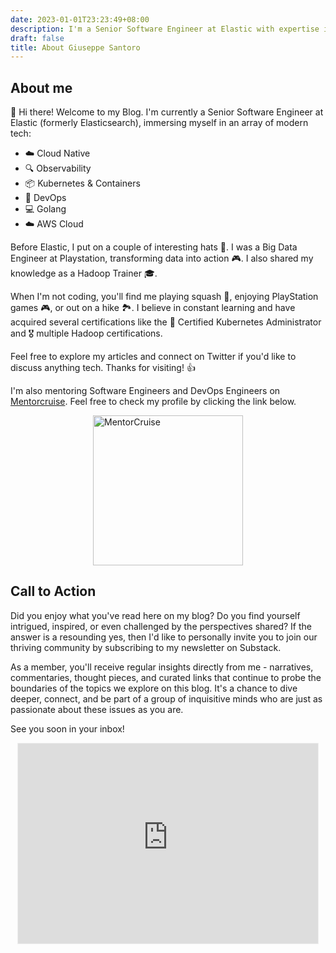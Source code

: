 ```yaml
---
date: 2023-01-01T23:23:49+08:00
description: I'm a Senior Software Engineer at Elastic with expertise in Cloud Native, Observability, Kubernetes & Containers, DevOps, Golang, and AWS Cloud.
draft: false
title: About Giuseppe Santoro
---
```


## About me

👋 Hi there! Welcome to my Blog. I'm currently a Senior Software Engineer at Elastic (formerly Elasticsearch), immersing myself in an array of modern tech:

- ☁️ Cloud Native
- 🔍 Observability
- 📦 Kubernetes & Containers
- 🔄 DevOps
- 💻 Golang
- ☁️ AWS Cloud

Before Elastic, I put on a couple of interesting hats 💼. I was a Big Data Engineer at Playstation, transforming data into action 🎮. I also shared my knowledge as a Hadoop Trainer 🎓.

When I'm not coding, you'll find me playing squash 🎾, enjoying PlayStation games 🎮, or out on a hike 🏞️. I believe in constant learning and have acquired several certifications like the 🏅 Certified Kubernetes Administrator and 🎖️ multiple Hadoop certifications.

Feel free to explore my articles and connect on Twitter if you'd like to discuss anything tech. Thanks for visiting! 👍

I'm also mentoring Software Engineers and DevOps Engineers on [Mentorcruise](https://mentorcruise.com). Feel free to check my profile by clicking the link below.

<a href="https://mentorcruise.com/mentor/giuseppesantoro/">
<img src="https://cdn.mentorcruise.com/img/banner/sky-mentoring-badge.svg" style="display:block;margin:0 auto;" width="240" alt="MentorCruise">
</a>

## Call to Action

Did you enjoy what you've read here on my blog? Do you find yourself intrigued, inspired, or even challenged by the perspectives shared? If the answer is a resounding yes, then I'd like to personally invite you to join our thriving community by subscribing to my newsletter on Substack.

As a member, you'll receive regular insights directly from me - narratives, commentaries, thought pieces, and curated links that continue to probe the boundaries of the topics we explore on this blog. It's a chance to dive deeper, connect, and be part of a group of inquisitive minds who are just as passionate about these issues as you are.

See you soon in your inbox!

<iframe src="https://cloudnativeengineer.substack.com/embed" width="480" height="320" style="border:1px solid #EEE; background:white; display:block;margin:0 auto;" frameborder="0" scrolling="no"></iframe>
